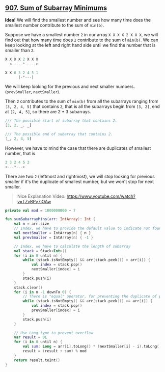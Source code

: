 ## [907. Sum of Subarray Minimums](https://leetcode.com/problems/sum-of-subarray-minimums/)

**Idea!** We will find the smallest number and see how many time does the smallest number contribute to the sum of `min(b)`.

Suppose we have a smallest number `2` in our array `X X X X 2 X X X`, we will find out that how many time does `2` contribute to the sum of `min(b)`. We can keep looking at the left and right hand side until we find the number that is smaller than `2`.

```js
X X X X 2 X X X
  <-----*----->

X X 0 3 2 4 5 1 
      |-*---|
```

We will keep looking for the previous and next smaller numbers. (`prevSmaller`, `nextSmaller`).

Then `2` contributes to the sum of `min(b)` from all the subarrays ranging from `[3, 2, 4, 5]` that contains `2`, that is all the subarrays begin from `[3, 2]`, end at `[2, 4, 5]`, so there are 2 * 3 subarrays.

```js
/// The possible start of subarray that contains 2.
[3, 2, _, _]

/// The possible end of subarray that contains 2.
[_, 2, 4, 5]
```

However, we have to mind the case that there are duplicates of smallest number, that is 

```js
2 3 2 4 5 2
<---*--->
```

There are two `2` (leftmost and rightmost), we will stop looking for previous smaller if it's the duplicate of smallest number, but we won't stop for next smaller.

> Nice Explanation Video: https://www.youtube.com/watch?v=TZyBPy7iOAw

```kotlin
private val mod = 1000000000 + 7

fun sumSubarrayMins(arr: IntArray): Int {
    val n = arr.size
    // Index, we have to provide the default value to indicate not found
    val nextSmaller = IntArray(n) { n }
    val prevSmaller = IntArray(n) { -1 }

    // Index, we have to calculate the length of subarray
    val stack = Stack<Int>()
    for (i in 0 until n) {
        while (stack.isNotEmpty() && arr[stack.peek()] > arr[i]) {
            val index = stack.pop()
            nextSmaller[index] = i
        }
        stack.push(i)
    }
    stack.clear()
    for (i in n -1 downTo 0) {
        // There is "equal" operator, for preventing the duplicate of previous smaller.
        while (stack.isNotEmpty() && arr[stack.peek()] >= arr[i]) {
            val index = stack.pop()
            prevSmaller[index] = i
        }
        stack.push(i)
    }

    // Use Long type to prevent overflow
    var result = 0L
    for (i in 0 until n) {
        val sum: Long = arr[i].toLong() * (nextSmaller[i] - i).toLong() % mod * (i - prevSmaller[i]) % mod
        result = (result + sum) % mod
    }
    return result.toInt()
}
```